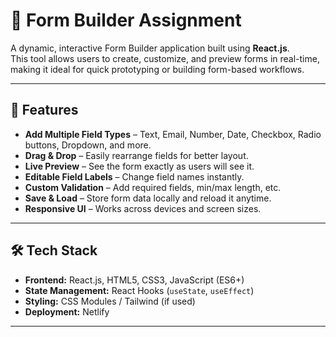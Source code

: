 # 📝 Form Builder Assignment

A dynamic, interactive Form Builder application built using **React.js**.  
This tool allows users to create, customize, and preview forms in real-time, making it ideal for quick prototyping or building form-based workflows.

---

## 🚀 Features

- **Add Multiple Field Types** – Text, Email, Number, Date, Checkbox, Radio buttons, Dropdown, and more.
- **Drag & Drop** – Easily rearrange fields for better layout.
- **Live Preview** – See the form exactly as users will see it.
- **Editable Field Labels** – Change field names instantly.
- **Custom Validation** – Add required fields, min/max length, etc.
- **Save & Load** – Store form data locally and reload it anytime.
- **Responsive UI** – Works across devices and screen sizes.

---

## 🛠 Tech Stack

- **Frontend:** React.js, HTML5, CSS3, JavaScript (ES6+)
- **State Management:** React Hooks (`useState`, `useEffect`)
- **Styling:** CSS Modules / Tailwind (if used)
- **Deployment:** Netlify

---
